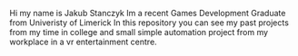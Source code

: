 Hi my name is Jakub Stanczyk
Im a recent Games Development Graduate from Univeristy of Limerick
In this repository you can see my past projects from my time in college and small simple automation project from my workplace in a vr entertainment centre.

